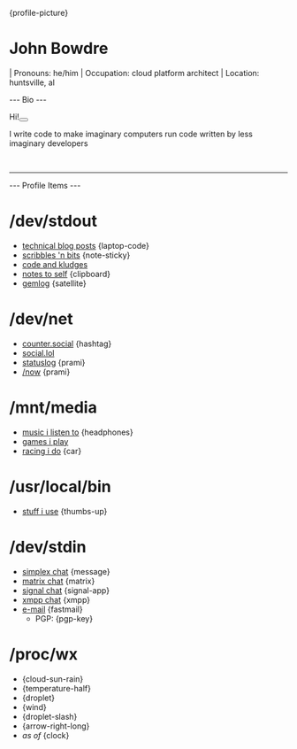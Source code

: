 {profile-picture}

# John Bowdre

| Pronouns: he/him
| Occupation: cloud platform architect
| Location: huntsville, al

--- Bio ---

<span class="kudos">Hi!<button class="tinylytics_kudos"></button></span>

<div id="typo" style="height: 4rem;" data-typo-chance="2" data-typing-delay="40" data-typing-jitter="20">I write code to make imaginary computers run code written by less imaginary developers</div>

---

--- Profile Items ---

# /dev/stdout
- [technical blog posts](https://runtimeterror.dev) {laptop-code}
- [scribbles 'n bits](https://scribbles.jbowdre.lol) {note-sticky}
- [code and kludges](https://github.com/jbowdre)
- [notes to self](https://notes.runtimeterror.dev) {clipboard}
- [gemlog](https://capsule.jbowdre.lol/gemlog/) {satellite}


# /dev/net
- [counter.social](https://counter.social/@john_b) {hashtag}
- [social.lol](https://social.lol/@jbowdre)
- [statuslog](https://status.jbowdre.lol) {prami}
- [/now](https://jbowdre.lol/now) {prami}

# /mnt/media
- [music i listen to](https://www.last.fm/user/pushpianotire) {headphones}
- [games i play](https://steamcommunity.com/id/codesplice/)
- [racing i do](https://www.youtube.com/playlist?list=PLwzr4uKY-x-EwCv-rWNGefdikuW6Oy9O_) {car}


# /usr/local/bin
- [stuff i use](https://url.jbowdre.lol/stuff-i-use) {thumbs-up}

# /dev/stdin
- [simplex chat](https://url.jbowdre.lol/simplex-chat-invite) {message}
- [matrix chat](https://matrix.to/#/@jbowdre:omg.lol) {matrix}
- [signal chat](https://signal.me/#eu/lyHZbMnlM16O0w48j3rshYBofO0K-iXOt9LGwln7TS-fNKEHCrxH3La325q8IjRU) {signal-app}
- [xmpp chat](https://conversations.im/i/jbowdre@omg.lol?omemo-sid-1374125881=a620f3c57733601a6646f6f13a71c86fc9be8dd4126fd158ef3e0a26beb0b434) {xmpp}
- [e-mail](mailto:jbowdre@omg.lol) {fastmail}
  - PGP: {pgp-key}

# /proc/wx
- <span id="conditions"></span> {cloud-sun-rain}
- <span id="temp"></span> {temperature-half}
- <span id="humidity"></span> {droplet}
- <span id="wind"></span> {wind}
- <span id="rainToday"></span> {droplet-slash}
- <span id="pressure"></span> {arrow-right-long}
- <i>as of <span id="time"></span></i> {clock}







